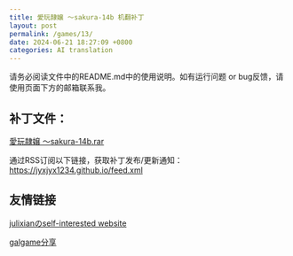 ```yaml
---
title: 愛玩隷嬢 ～sakura-14b 机翻补丁
layout: post
permalink: /games/13/
date: 2024-06-21 18:27:09 +0800
categories: AI translation
---
```



请务必阅读文件中的README.md中的使用说明。如有运行问题 or bug反馈，请使用页面下方的邮箱联系我。

## 补丁文件：

[愛玩隷嬢 ～sakura-14b.rar](../../resources/%E6%84%9B%E7%8E%A9%E9%9A%B7%E5%AC%A2%20%EF%BD%9Esakura-14b.rar)

 

通过RSS订阅以下链接，获取补丁发布/更新通知：https://jyxjyx1234.github.io/feed.xml

## 友情链接

[julixianのself-interested website](https://julixian-siw.worldsystem.top/) 

[galgame分享](https://t.me/galgpt)